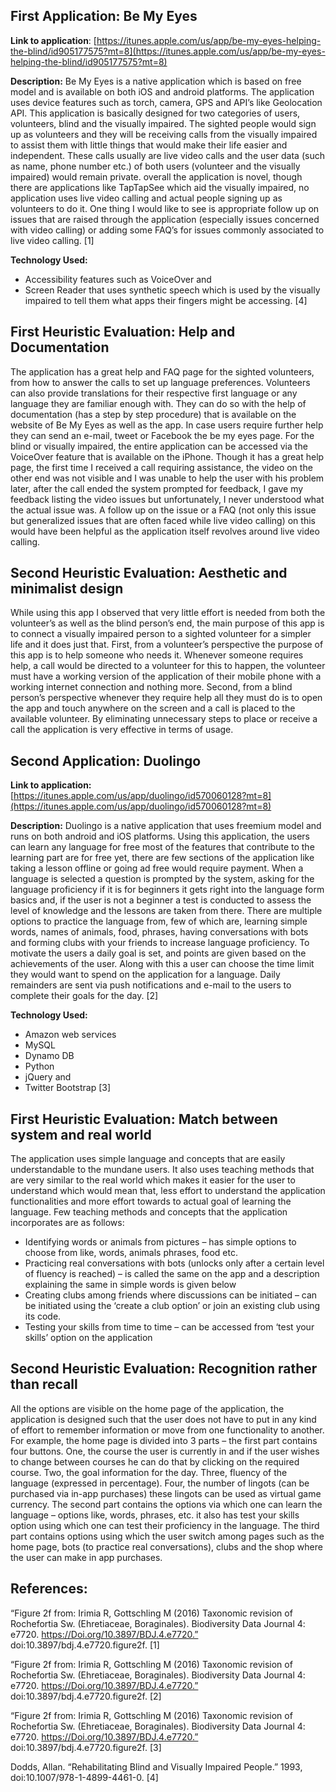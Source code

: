 ## First Application: Be My Eyes

**Link to application**: [https://itunes.apple.com/us/app/be-my-eyes-helping-the-blind/id905177575?mt=8](https://itunes.apple.com/us/app/be-my-eyes-helping-the-blind/id905177575?mt=8)


**Description:** Be My Eyes is a native application which is based on free model and is available on both iOS and android platforms. The application uses device features such as torch, camera, GPS and API’s like Geolocation API. This application is basically designed for two categories of users, volunteers, blind and the visually impaired. The sighted people would sign up as volunteers and they will be receiving calls from the visually impaired to assist them with little things that would make their life easier and independent. These calls usually are live video calls and the user data (such as name, phone number etc.) of both users (volunteer and the visually impaired) would remain private. overall the application is novel, though there are applications like TapTapSee which aid the visually impaired, no application uses live video calling and actual people signing up as volunteers to do it. One thing I would like to see is appropriate follow up on issues that are raised through the application (especially issues concerned with video calling) or adding some FAQ’s for issues commonly associated to live video calling. [1]


**Technology Used:**

*	Accessibility features such as VoiceOver and
*	Screen Reader that uses synthetic speech which is used by the visually impaired to tell them what apps their fingers might be accessing. [4]



## First Heuristic Evaluation: Help and Documentation

The application has a great help and FAQ page for the sighted volunteers, from how to answer the calls to set up language preferences. Volunteers can also provide translations for their respective first language or any language they are familiar enough with. They can do so with the help of documentation (has a step by step procedure) that is available on the website of Be My Eyes as well as the app. In case users require further help they can send an e-mail, tweet or Facebook the be my eyes page. For the blind or visually impaired, the entire application can be accessed via the VoiceOver feature that is available on the iPhone. Though it has a great help page, the first time I received a call requiring assistance, the video on the other end was not visible and I was unable to help the user with his problem later, after the call ended the system prompted for feedback, I gave my feedback listing the video issues but unfortunately, I never understood what the actual issue was. A follow up on the issue or a FAQ (not only this issue but generalized issues that are often faced while live video calling) on this would have been helpful as the application itself revolves around live video calling.

## Second Heuristic Evaluation: Aesthetic and minimalist design
While using this app I observed that very little effort is needed from both the volunteer’s as well as the blind person’s end, the main purpose of this app is to connect a visually impaired person to a sighted volunteer for a simpler life and it does just that. First, from a volunteer’s perspective the purpose of this app is to help someone who needs it. Whenever someone requires help, a call would be directed to a volunteer for this to happen, the volunteer must have a working version of the application of their mobile phone with a working internet connection and nothing more. Second, from a blind person’s perspective whenever they require help all they must do is to open the app and touch anywhere on the screen and a call is placed to the available volunteer. By eliminating unnecessary steps to place or receive a call the application is very effective in terms of usage.
 
## Second Application: Duolingo

**Link to application:** [https://itunes.apple.com/us/app/duolingo/id570060128?mt=8](https://itunes.apple.com/us/app/duolingo/id570060128?mt=8)

**Description:** Duolingo is a native application that uses freemium model and runs on both android and iOS platforms. Using this application, the users can learn any language for free most of the features that contribute to the learning part are for free yet, there are few sections of the application like taking a lesson offline or going ad free would require payment. When a language is selected a question is prompted by the system, asking for the language proficiency if it is for beginners it gets right into the language form basics and, if the user is not a beginner a test is conducted to assess the level of knowledge and the lessons are taken from there. There are multiple options to practice the language from, few of which are, learning simple words, names of animals, food, phrases, having conversations with bots and forming clubs with your friends to increase language proficiency. To motivate the users a daily goal is set, and points are given based on the achievements of the user. Along with this a user can choose the time limit they would want to spend on the application for a language. Daily remainders are sent via push notifications and e-mail to the users to complete their goals for the day. [2]

**Technology Used:**

*	Amazon web services
*	MySQL
*	Dynamo DB
*	Python
*	jQuery and
*	Twitter Bootstrap   [3]


        
## First Heuristic Evaluation: Match between system and real world
The application uses simple language and concepts that are easily understandable to the mundane users. It also uses teaching methods that are very similar to the real world which makes it easier for the user to understand which would mean that, less effort to understand the application functionalities and more effort towards to actual goal of learning the language. 
Few teaching methods and concepts that the application incorporates are as follows:
*	Identifying words or animals from pictures – has simple options to choose from like, words, animals phrases, food etc.
*	Practicing real conversations with bots (unlocks only after a certain level of fluency is reached) – is called the same on the app and a description explaining the same in simple words is given below
*	Creating clubs among friends where discussions can be initiated – can be initiated using the ‘create a club option’ or join an existing club using its code.
*	Testing your skills from time to time – can be accessed from ‘test your skills’ option on the application

## Second Heuristic Evaluation: Recognition rather than recall

All the options are visible on the home page of the application, the application is designed such that the user does not have to put in any kind of effort to remember information or move from one functionality to another. For example, the home page is divided into 3 parts – the first part contains four buttons. One, the course the user is currently in and if the user wishes to change between courses he can do that by clicking on the required course. Two, the goal information for the day. Three, fluency of the language (expressed in percentage). Four, the number of lingots (can be purchased via in-app purchases) these lingots can be used as virtual game currency. The second part contains the options via which one can learn the language – options like, words, phrases, etc. it also has test your skills option using which one can test their proficiency in the language. The third part contains options using which the user switch among pages such as the home page, bots (to practice real conversations), clubs and the shop where the user can make in app purchases.

 
## References:

“Figure 2f from: Irimia R, Gottschling M (2016) Taxonomic revision of Rochefortia Sw. (Ehretiaceae, Boraginales). Biodiversity Data Journal 4: e7720. https://Doi.org/10.3897/BDJ.4.e7720.” doi:10.3897/bdj.4.e7720.figure2f. [1]

“Figure 2f from: Irimia R, Gottschling M (2016) Taxonomic revision of Rochefortia Sw. (Ehretiaceae, Boraginales). Biodiversity Data Journal 4: e7720. https://Doi.org/10.3897/BDJ.4.e7720.” doi:10.3897/bdj.4.e7720.figure2f. [2]

“Figure 2f from: Irimia R, Gottschling M (2016) Taxonomic revision of Rochefortia Sw. (Ehretiaceae, Boraginales). Biodiversity Data Journal 4: e7720. https://Doi.org/10.3897/BDJ.4.e7720.” doi:10.3897/bdj.4.e7720.figure2f. [3]

Dodds, Allan. “Rehabilitating Blind and Visually Impaired People.” 1993, doi:10.1007/978-1-4899-4461-0. [4]
